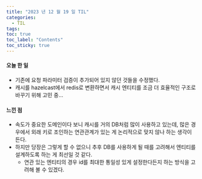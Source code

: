 ```yaml
---
title: "2023 년 12 월 19 일 TIL"
categories:
  - TIL
tags:
toc: true
toc_label: "Contents"
toc_sticky: true
---
```


#### 오늘 한 일

* 기존에 요청 파라미터 검증이 추가되어 있지 않던 것들을 수정했다.
* 캐시를 hazelcast에서 redis로 변환하면서 캐시 엔티티를 조금 더 효율적인 구조로 바꾸기 위해 고민 중...




#### 느낀 점

* 속도가 중요한 도메인이다 보니 캐시를 거의 DB처럼 많이 사용하고 있는데, 많은 경우에서 외래 키로 조인하는 연관관계가 있는 게 논리적으로 맞지 않나 하는 생각이 든다.
* 하지만 당장은 그렇게 할 수 없으니 추후 DB를 사용하게 될 때를 고려해서 엔티티를 설계하도록 하는 게 최선일 것 같다.
  * 연관 있는 엔티티의 경우 id를 최대한 통일성 있게 설정한다든지 하는 방식을 고려해 볼 수 있겠다.